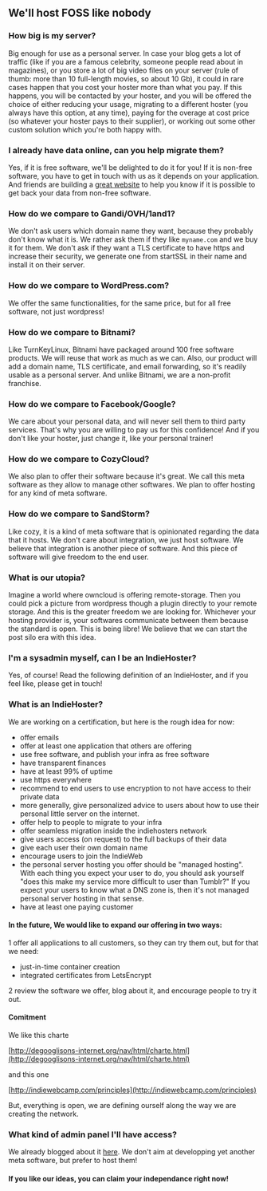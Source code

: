 ## We'll host FOSS like nobody

### How big is my server?

Big enough for use as a personal server. In case your blog gets a lot of traffic (like if you are a famous celebrity, someone people read about in magazines), or you store a lot of big video files on your server (rule of thumb: more than 10 full-length movies, so about 10 Gb), it could in rare cases happen that you cost your hoster more than what you pay. If this happens, you will be contacted by your hoster, and you will be offered the choice of either reducing your usage, migrating to a different hoster (you always have this option, at any time), paying for the overage at cost price (so whatever your hoster pays to their supplier), or working out some other custom solution which you're both happy with.

### I already have data online, can you help migrate them?

Yes, if it is free software, we'll be delighted to do it for you!
If it is non-free software, you have to get in touch with us as it depends on your application.
And friends are building a [great website](http://freemydata.co/) to help you know if it is possible to get back your data from non-free software.

### How do we compare to Gandi/OVH/1and1?

We don't ask users which domain name they want, because they probably don't know what it is. We rather ask them if they like `myname.com` and we buy it for them.
We don't ask if they want a TLS certificate to have https and increase their security, we generate one from startSSL in their name and install it on their server.

### How do we compare to WordPress.com?

We offer the same functionalities, for the same price, but for all free software, not just wordpress!

### How do we compare to Bitnami?

Like TurnKeyLinux, Bitnami have packaged around 100 free software products. We will reuse that work as much as we can.
Also, our product will add a domain name, TLS certificate, and email forwarding, so it's readily usable as a personal server.
And unlike Bitnami, we are a non-profit franchise.

### How do we compare to Facebook/Google?

We care about your personal data, and will never sell them to third party services. That's why you are willing to pay us for this confidence! And if you don't like your hoster, just change it, like your personal trainer!

### How do we compare to CozyCloud?

We also plan to offer their software because it's great. We call this meta software as they  allow to manage other softwares. We plan to offer hosting for any kind of meta software.

### How do we compare to SandStorm?

Like cozy, it is a kind of meta software that is opinionated regarding the data that it hosts. We don't care about integration, we just host software. We believe that integration is another piece of software. And this piece of software will give freedom to the end user.

### What is our utopia?

Imagine a world where owncloud is offering remote-storage. Then you could pick a picture from wordpress though a plugin directly to your remote storage. And this is the greater freedom we are looking for. Whichever your hosting provider is, your softwares communicate between them because the standard is open. This is being libre! We believe that we can start the post silo era with this idea.

### I'm a sysadmin myself, can I be an IndieHoster?

Yes, of course! Read the following definition of an IndieHoster, and if you feel like, please get in touch!

### What is an IndieHoster?

We are working on a certification, but here is the rough idea for now:

 - offer emails
 - offer at least one application that others are offering
 - use free software, and publish your infra as free software
 - have transparent finances
 - have at least 99% of uptime
 - use https everywhere
 - recommend to end users to use encryption to not have access to their private data
 - more generally, give personalized advice to users about how to use their personal little server on the internet.
 - offer help to people to migrate to your infra
 - offer seamless migration inside the indiehosters network
 - give users access (on request) to the full backups of their data
 - give each user their own domain name
 - encourage users to join the IndieWeb
 - the personal server hosting you offer should be "managed hosting". With each thing you expect your user to do, you should ask yourself "does this make my service more difficult to user than Tumblr?" If you expect your users to know what a DNS zone is, then it's not managed personal server hosting in that sense.
 - have at least one paying customer

#### In the future, We would like to expand our offering in two ways:

1 offer all applications to all customers, so they can try them out, but for that we need:

  - just-in-time container creation
  - integrated certificates from LetsEncrypt

2  review the software we offer, blog about it, and encourage people to try it out.

#### Comitment

We like this charte

[http://degooglisons-internet.org/nav/html/charte.html](http://degooglisons-internet.org/nav/html/charte.html)

and this one

[http://indiewebcamp.com/principles](http://indiewebcamp.com/principles)

But, everything is open, we are defining ourself along the way we are
creating the network.

### What kind of admin panel I'll have access?

We already blogged about it [here](https://indiehosters.net/blog/StartPage/). We don't aim at developping yet another meta software, but prefer to host them!

#### If you like our ideas, you can claim your independance right now!

